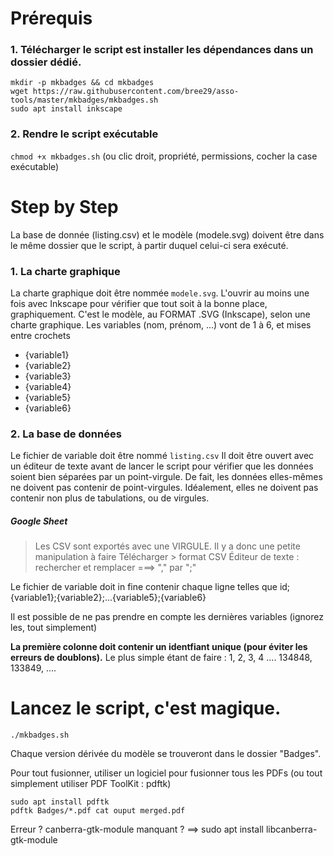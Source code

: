 # Prérequis
### 1. Télécharger le script est installer les dépendances dans un dossier dédié.
```
mkdir -p mkbadges && cd mkbadges
wget https://raw.githubusercontent.com/bree29/asso-tools/master/mkbadges/mkbadges.sh
sudo apt install inkscape
```

### 2. Rendre le script exécutable
`chmod +x mkbadges.sh` (ou clic droit, propriété, permissions, cocher la case exécutable)

# Step by Step
La base de donnée (listing.csv) et le modèle (modele.svg) doivent être dans le même dossier que le script, à partir duquel celui-ci sera exécuté.

### 1. La charte graphique
La charte graphique doit être nommée `modele.svg`. L'ouvrir au moins une fois avec Inkscape pour vérifier que tout soit à la bonne place, graphiquement. C'est le modèle, au FORMAT .SVG (Inkscape), selon une charte graphique.
Les variables (nom, prénom, ...) vont de 1 à 6, et mises entre crochets
- {variable1}
- {variable2}
- {variable3}
- {variable4}
- {variable5}
- {variable6}

### 2. La base de données
Le fichier de variable doit être nommé `listing.csv`
Il doit être ouvert avec un éditeur de texte avant de lancer le script pour vérifier que les données soient bien séparées par un point-virgule. De fait, les données elles-mêmes ne doivent pas contenir de point-virgules. Idéalement, elles ne doivent pas contenir non plus de tabulations, ou de virgules.


##### Google Sheet
> Les CSV sont exportés avec une VIRGULE. Il y a donc une petite manipulation à faire
> Télécharger > format CSV
> Éditeur de texte : rechercher et remplacer ===> "," par ";"


Le fichier de variable doit in fine contenir chaque ligne telles que
id;{variable1};{variable2};...{variable5};{variable6}

Il est possible de ne pas prendre en compte les dernières variables (ignorez les, tout simplement)

**La première colonne doit contenir un identfiant unique (pour éviter les erreurs de doublons).**
Le plus simple étant de faire : 1, 2, 3, 4 .... 134848, 133849, ....



# Lancez le script, c'est magique.
`./mkbadges.sh`

Chaque version dérivée du modèle se trouveront dans le dossier "Badges".

Pour tout fusionner, utiliser un logiciel pour fusionner tous les PDFs (ou tout simplement utiliser PDF ToolKit : pdftk)

```
sudo apt install pdftk
pdftk Badges/*.pdf cat ouput merged.pdf
```


Erreur ?
canberra-gtk-module manquant ? ==> sudo apt install libcanberra-gtk-module
